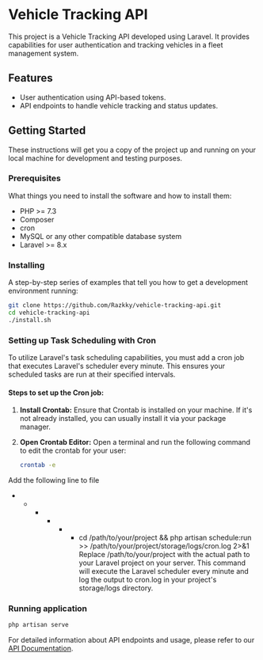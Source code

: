 # Vehicle Tracking API

This project is a Vehicle Tracking API developed using Laravel. It provides capabilities for user authentication and tracking vehicles in a fleet management system.

## Features

- User authentication using API-based tokens.
- API endpoints to handle vehicle tracking and status updates.

## Getting Started

These instructions will get you a copy of the project up and running on your local machine for development and testing purposes.

### Prerequisites

What things you need to install the software and how to install them:

- PHP >= 7.3
- Composer
- cron
- MySQL or any other compatible database system
- Laravel >= 8.x

### Installing

A step-by-step series of examples that tell you how to get a development environment running:

```bash
git clone https://github.com/Razkky/vehicle-tracking-api.git
cd vehicle-tracking-api
./install.sh
```

### Setting up Task Scheduling with Cron

To utilize Laravel's task scheduling capabilities, you must add a cron job that executes Laravel's scheduler every minute. This ensures your scheduled tasks are run at their specified intervals.

#### Steps to set up the Cron job:

1. **Install Crontab:** Ensure that Crontab is installed on your machine. If it's not already installed, you can usually install it via your package manager.

2. **Open Crontab Editor:**
   Open a terminal and run the following command to edit the crontab for your user:
   ```bash
   crontab -e
   ```
Add the following line to file 
- * * * * * cd /path/to/your/project && php artisan schedule:run >> /path/to/your/project/storage/logs/cron.log 2>&1
Replace /path/to/your/project with the actual path to your Laravel project on your server. This command will execute the Laravel scheduler every minute and log the output to cron.log in your project's storage/logs directory.


### Running application

``` bash
php artisan serve
```


For detailed information about API endpoints and usage, please refer to our [API Documentation](https://documenter.getpostman.com/view/34067711/2sA3kRJPK2).
